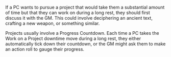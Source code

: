 If a PC wants to pursue a project that would take them a substantial amount of time but that they can work on during a long rest, they should first discuss it with the GM. This could involve deciphering an ancient text, crafting a new weapon, or something similar. 

Projects usually involve a Progress Countdown. Each time a PC takes the Work on a Project downtime move during a long rest, they either automatically tick down their countdown, or the GM might ask them to make an action roll to gauge their progress.